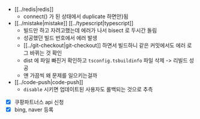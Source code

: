 - [[../redis|redis]]
  - connect() 가 된 상태에서 duplicate 하면안}됨
- [[../mistake|mistake]] [[../typescript|typescript]]
  - 빌드만 하고 자려고했는데 에러가 나서 bisect 로 두시간 돌림
  - 성공했던 빌드 번호에서 에러 발생
  - [[../git-checkout|git-checkout]] 하면서 빌드하니 같은 커밋에서도 에러 로그 바뀌는 것 확인
  - dist 에 파일 빠진거 확인하고 `tsconfig.tsbuildinfo` 파일 삭제 -> 리빌드 성공
  - 얜 가끔씩 왜 문제를 일으키는걸까
- [[../code-push|code-push]]
  - `disable` 시키면 업데이트된 사용자도 롤백되는 것으로 추측
- [X] 쿠팡파트너스 api 신청
- [X] bing, naver 등록
